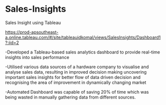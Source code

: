 # Sales-Insights
Sales Insight using Tableau

https://prod-apsoutheast-a.online.tableau.com/#/site/tableauidkomal/views/SalesInsights/Dashboard1?:iid=2

-Developed a Tableau-based sales analytics dashboard to provide real-time insights into sales performance

-Utilised various data sources of a hardware company to visualise and analyse sales data, resulting in improved decision making uncovering important sales insights for better flow of data driven decision and recognising the area of improvement in dynamically changing market

-Automated Dashboard was capable of saving 20% of time which was being wasted in manually gathering data from different sources.

